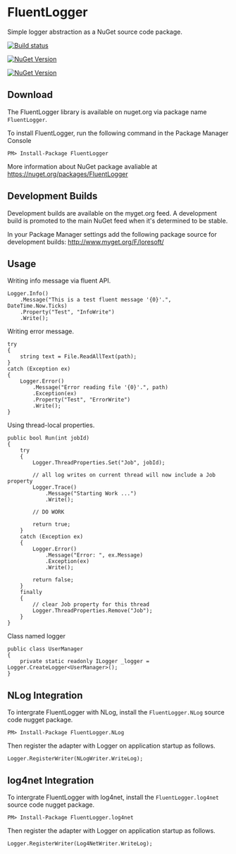 # FluentLogger

Simple logger abstraction as a NuGet source code package.

[![Build status](https://ci.appveyor.com/api/projects/status/24o8k3nn3skd3hxc?svg=true)](https://ci.appveyor.com/project/LoreSoft/simple-logger)

[![NuGet Version](https://img.shields.io/nuget/v/FluentLogger.svg?style=flat-square)](http://www.nuget.org/packages/FluentLogger/)

[![NuGet Version](https://img.shields.io/nuget/dt/FluentLogger.svg?style=flat-square)](http://www.nuget.org/packages/FluentLogger/)

## Download

The FluentLogger library is available on nuget.org via package name `FluentLogger`.

To install FluentLogger, run the following command in the Package Manager Console

    PM> Install-Package FluentLogger
    
More information about NuGet package avaliable at
<https://nuget.org/packages/FluentLogger>

## Development Builds


Development builds are available on the myget.org feed.  A development build is promoted to the main NuGet feed when it's determined to be stable. 

In your Package Manager settings add the following package source for development builds:
<http://www.myget.org/F/loresoft/>

## Usage

Writing info message via fluent API.

    Logger.Info()
        .Message("This is a test fluent message '{0}'.", DateTime.Now.Ticks)
        .Property("Test", "InfoWrite")
        .Write();

Writing error message.

    try
    {
        string text = File.ReadAllText(path);
    }
    catch (Exception ex)
    {
        Logger.Error()
            .Message("Error reading file '{0}'.", path)
            .Exception(ex)
            .Property("Test", "ErrorWrite")
            .Write();
    }
    
Using thread-local properties.

    public bool Run(int jobId)
    {
        try
        {
            Logger.ThreadProperties.Set("Job", jobId);

            // all log writes on current thread will now include a Job property
            Logger.Trace()
                .Message("Starting Work ...")
                .Write();

            // DO WORK

            return true;
        }
        catch (Exception ex)
        {
            Logger.Error()
                .Message("Error: ", ex.Message)
                .Exception(ex)
                .Write();

            return false;
        }
        finally
        {
            // clear Job property for this thread
            Logger.ThreadProperties.Remove("Job");
        }
    }

Class named logger

    public class UserManager
    {
        private static readonly ILogger _logger = Logger.CreateLogger<UserManager>();
    }


## NLog Integration

To intergrate FluentLogger with NLog, install the `FluentLogger.NLog` source code nugget package.  

    PM> Install-Package FluentLogger.NLog

Then register the adapter with Logger on application startup as follows.

    Logger.RegisterWriter(NLogWriter.WriteLog);

## log4net Integration

To intergrate FluentLogger with log4net, install the `FluentLogger.log4net` source code nugget package.  

    PM> Install-Package FluentLogger.log4net

Then register the adapter with Logger on application startup as follows.

    Logger.RegisterWriter(Log4NetWriter.WriteLog);
